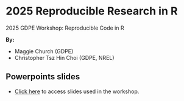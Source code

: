 # 2025 Reproducible Research in R
2025 GDPE Workshop: Reproducible Code in R

**By:**
* Maggie Church (GDPE)
* Christopher Tsz Hin Choi (GDPE, NREL)

## Powerpoints slides
* [Click here](https://docs.google.com/presentation/d/1TC64H6Lz-TNPm-L2CjOmqBUc7etk4N5yatqC8UKmK1g/edit?usp=sharing) to access slides used in the workshop.


